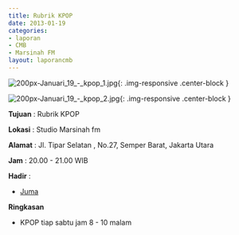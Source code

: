 ```yaml
---
title: Rubrik KPOP
date: 2013-01-19
categories:
- laporan
- CMB
- Marsinah FM
layout: laporancmb
---
```


![200px-Januari_19_-_kpop_1.jpg](/uploads/200px-Januari_19_-_kpop_1.jpg){: .img-responsive .center-block }

![200px-Januari_19_-_kpop_2.jpg](/uploads/200px-Januari_19_-_kpop_2.jpg){: .img-responsive .center-block }


**Tujuan** : Rubrik KPOP 

**Lokasi** : Studio Marsinah fm 

**Alamat** : Jl. Tipar Selatan , No.27, Semper Barat, Jakarta Utara 

**Jam** : 20.00 - 21.00 WIB 

**Hadir** :
* [Juma](http://wiki.ciptamedia.org/wiki/Juma)

**Ringkasan**  
* KPOP tiap sabtu jam 8 - 10 malam
